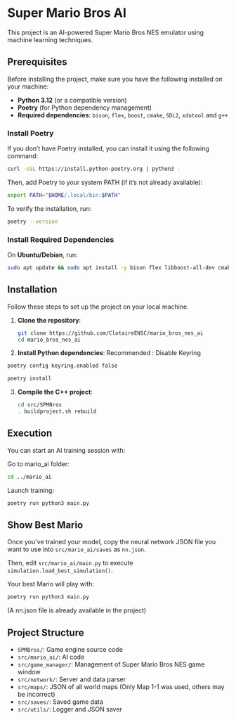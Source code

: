 # Super Mario Bros AI

This project is an AI-powered Super Mario Bros NES emulator using machine learning techniques.

## Prerequisites

Before installing the project, make sure you have the following installed on your machine:

- **Python 3.12** (or a compatible version)
- **Poetry** (for Python dependency management)
- **Required dependencies**: `bison`, `flex`, `boost`, `cmake`, `SDL2`, `xdotool` and `g++`

### Install Poetry

If you don’t have Poetry installed, you can install it using the following command:

```sh
curl -sSL https://install.python-poetry.org | python3 -
```

Then, add Poetry to your system PATH (if it’s not already available):

```sh
export PATH="$HOME/.local/bin:$PATH"
```

To verify the installation, run:

```sh
poetry --version
```

### Install Required Dependencies

On **Ubuntu/Debian**, run:

```sh
sudo apt update && sudo apt install -y bison flex libboost-all-dev cmake libsdl2-dev xdotool g++
```

## Installation

Follow these steps to set up the project on your local machine.

1. **Clone the repository**:
   ```sh
   git clone https://github.com/ClotaireENSC/mario_bros_nes_ai
   cd mario_bros_nes_ai
   ```

2. **Install Python dependencies**:
Recommended : Disable Keyring
```sh
poetry config keyring.enabled false 
```


   ```sh
   poetry install
   ```

3. **Compile the C++ project**:
   ```sh
   cd src/SPMBros
   . buildproject.sh rebuild
   ```

## Execution

You can start an AI training session with:

Go to mario_ai folder:
```sh
cd ../mario_ai
```

Launch training:
```sh
poetry run python3 main.py
```

## Show Best Mario

Once you've trained your model, copy the neural network JSON file you want to use into `src/mario_ai/saves` as `nn.json`.

Then, edit `src/mario_ai/main.py` to execute `simulation.load_best_simulation()`.

Your best Mario will play with:

```sh
poetry run python3 main.py
```

(A nn.json file is already available in the project)

## Project Structure

- `SPMBros/`: Game engine source code
- `src/mario_ai/`: AI code
- `src/game_manager/`: Management of Super Mario Bros NES game window
- `src/network/`: Server and data parser
- `src/maps/`: JSON of all world maps (Only Map 1-1 was used, others may be incorrect)
- `src/saves/`: Saved game data
- `src/utils/`: Logger and JSON saver

